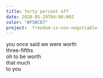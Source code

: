 ```yaml
---
title: forty percent off
date: 2020-05-29T04:00:00Z
color: "#F5BC67"
project:  freedom-is-non-negotiable
---
```

you once said we were worth  
three-fifths  
oh to be worth  
that much  
to you
